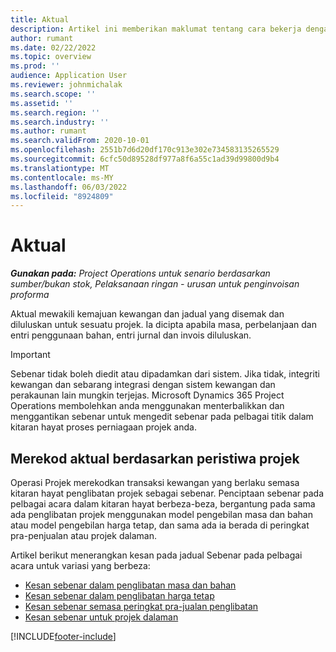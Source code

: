 ```yaml
---
title: Aktual
description: Artikel ini memberikan maklumat tentang cara bekerja dengan sebenar dalam Microsoft Dynamics 365 Project Operations.
author: rumant
ms.date: 02/22/2022
ms.topic: overview
ms.prod: ''
audience: Application User
ms.reviewer: johnmichalak
ms.search.scope: ''
ms.assetid: ''
ms.search.region: ''
ms.search.industry: ''
ms.author: rumant
ms.search.validFrom: 2020-10-01
ms.openlocfilehash: 2551b7d6d20df170c913e302e734583135265529
ms.sourcegitcommit: 6cfc50d89528df977a8f6a55c1ad39d99800d9b4
ms.translationtype: MT
ms.contentlocale: ms-MY
ms.lasthandoff: 06/03/2022
ms.locfileid: "8924809"
---
```

# <a name="actuals"></a>Aktual

_**Gunakan pada:** Project Operations untuk senario berdasarkan sumber/bukan stok, Pelaksanaan ringan - urusan untuk penginvoisan proforma_

Aktual mewakili kemajuan kewangan dan jadual yang disemak dan diluluskan untuk sesuatu projek. Ia dicipta apabila masa, perbelanjaan dan entri penggunaan bahan, entri jurnal dan invois diluluskan.

> [!IMPORTANT]
> Sebenar tidak boleh diedit atau dipadamkan dari sistem. Jika tidak, integriti kewangan dan sebarang integrasi dengan sistem kewangan dan perakaunan lain mungkin terjejas. Microsoft Dynamics 365 Project Operations membolehkan anda menggunakan menterbalikkan dan menggantikan sebenar untuk mengedit sebenar pada pelbagai titik dalam kitaran hayat proses perniagaan projek anda.

## <a name="recording-actuals-based-on-project-events"></a>Merekod aktual berdasarkan peristiwa projek

Operasi Projek merekodkan transaksi kewangan yang berlaku semasa kitaran hayat penglibatan projek sebagai sebenar. Penciptaan sebenar pada pelbagai acara dalam kitaran hayat berbeza-beza, bergantung pada sama ada penglibatan projek menggunakan model pengebilan masa dan bahan atau model pengebilan harga tetap, dan sama ada ia berada di peringkat pra-penjualan atau projek dalaman.

Artikel berikut menerangkan kesan pada jadual Sebenar pada pelbagai acara untuk variasi yang berbeza:

- [Kesan sebenar dalam penglibatan masa dan bahan](ActualsonTM.md)
- [Kesan sebenar dalam penglibatan harga tetap](ActualonFP.md)
- [Kesan sebenar semasa peringkat pra-jualan penglibatan](ActualonPreSales.md)
- [Kesan sebenar untuk projek dalaman](ActualonInternal.md)

[!INCLUDE[footer-include](../includes/footer-banner.md)]

